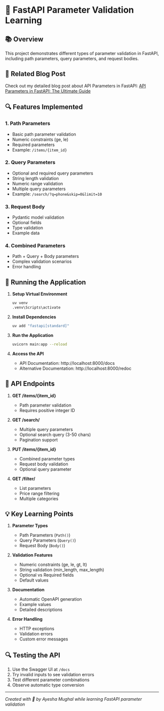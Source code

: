 # 🎯 FastAPI Parameter Validation Learning

## 📚 Overview
This project demonstrates different types of parameter validation in FastAPI, including path parameters, query parameters, and request bodies.

## 📝 Related Blog Post
Check out my detailed blog post about API Parameters in FastAPI:
[API Parameters in FastAPI: The Ultimate Guide](https://mughalsyntax.hashnode.dev/api-parameters-in-fastapi-the-ultimate-guide)

## 🔍 Features Implemented

### 1. Path Parameters
- Basic path parameter validation
- Numeric constraints (ge, le)
- Required parameters
- Example: `/items/{item_id}`

### 2. Query Parameters
- Optional and required query parameters
- String length validation
- Numeric range validation
- Multiple query parameters
- Example: `/search/?q=phone&skip=0&limit=10`

### 3. Request Body
- Pydantic model validation
- Optional fields
- Type validation
- Example data

### 4. Combined Parameters
- Path + Query + Body parameters
- Complex validation scenarios
- Error handling

## 🚀 Running the Application

1. **Setup Virtual Environment**
   ```bash
   uv venv
   .venv\Scripts\activate
   ```

2. **Install Dependencies**
   ```bash
   uv add "fastapi[standard]"
   ```

3. **Run the Application**
   ```bash
   uvicorn main:app --reload
   ```

4. **Access the API**
   - API Documentation: http://localhost:8000/docs
   - Alternative Documentation: http://localhost:8000/redoc

## 📝 API Endpoints

1. **GET /items/{item_id}**
   - Path parameter validation
   - Requires positive integer ID

2. **GET /search/**
   - Multiple query parameters
   - Optional search query (3-50 chars)
   - Pagination support

3. **PUT /items/{item_id}**
   - Combined parameter types
   - Request body validation
   - Optional query parameter

4. **GET /filter/**
   - List parameters
   - Price range filtering
   - Multiple categories

## 💡 Key Learning Points

1. **Parameter Types**
   - Path Parameters (`Path()`)
   - Query Parameters (`Query()`)
   - Request Body (`Body()`)

2. **Validation Features**
   - Numeric constraints (ge, le, gt, lt)
   - String validation (min_length, max_length)
   - Optional vs Required fields
   - Default values

3. **Documentation**
   - Automatic OpenAPI generation
   - Example values
   - Detailed descriptions

4. **Error Handling**
   - HTTP exceptions
   - Validation errors
   - Custom error messages

## 🔍 Testing the API

1. Use the Swagger UI at `/docs`
2. Try invalid inputs to see validation errors
3. Test different parameter combinations
4. Observe automatic type conversion

---
*Created with 💖 by Ayesha Mughal while learning FastAPI parameter validation*
